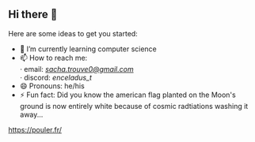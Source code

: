 ## Hi there 👋

<!--
**sachatrouve1/sachatrouve1** is a ✨ _special_ ✨ repository because its `README.md` (this file) appears on your GitHub profile.
-->

Here are some ideas to get you started:

- 🌱 I’m currently learning computer science
- 📫 How to reach me:  
      · email: *sacha.trouve0@gmail.com*  
      · discord: *enceladus_t*  
- 😄 Pronouns: he/his
- ⚡ Fun fact: Did you know the american flag planted on the Moon's ground is now entirely white because of cosmic radtiations washing it away...









https://pouler.fr/

